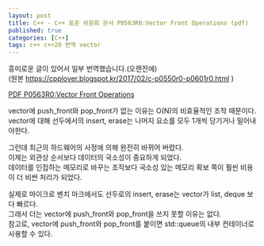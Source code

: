 ```yaml
---
layout: post
title: C++ - C++ 표준 위원회 문서 P0563R0:Vector Front Operations (pdf)
published: true
categories: [C++]
tags: c++ c++20 번역 vector 
---
```

흥미로운 글이 있어서 일부 번역했습니다.(오랜전에)    
(원본 https://cpplover.blogspot.kr/2017/02/c-p0550r0-p0601r0.html )  
    
[PDF P0563R0:Vector Front Operations](http://www.open-std.org/jtc1/sc22/wg21/docs/papers/2017/p0563r0.pdf)  
  
vector에 push_front와 pop_front가 없는 이유는 O(N)의 비효율적인 조작 때문이다.  
vector에 대해 선두에서의 insert, erase는 나머지 요소를 모두 1개씩 당기거나 밀어내야한다.  
  
그런데 최근의 하드웨어의 사정에 의해 완전히 바뀌어 버렸다.  
이제는 외관상 순서보다 데이터의 국소성이 중요하게 되었다.  
데이터를 인접하는 메모리로 바꾸는 조작보다 국소성 있는 메모리 확보 쪽이 훨씬 비용이 더 비싼 처리가 되었다.  
  
실제로 마이크로 벤치 마크에서도 선두로의 insert, erase는 vector가 list, deque 보다 빠르다.  
그래서 더는 vector에 push_front와 pop_front을 쓰지 못할 이유는 없다.  
참고로, vector에 push_front와 pop_front를 붙이면 std::queue의 내부 컨테이너로 사용할 수 있다.  
  